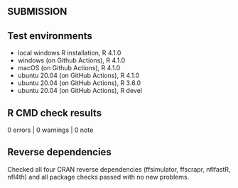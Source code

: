 ## SUBMISSION

## Test environments
* local windows R installation, R 4.1.0
* windows      (on Github Actions), R 4.1.0
* macOS        (on Github Actions), R 4.1.0
* ubuntu 20.04 (on GitHub Actions), R 4.1.0
* ubuntu 20.04 (on GitHub Actions), R 3.6.0
* ubuntu 20.04 (on GitHub Actions), R devel

## R CMD check results

0 errors | 0 warnings | 0 note

## Reverse dependencies

Checked all four CRAN reverse dependencies (ffsimulator, ffscrapr, nflfastR, nfl4th) and all package checks passed with no new problems.
